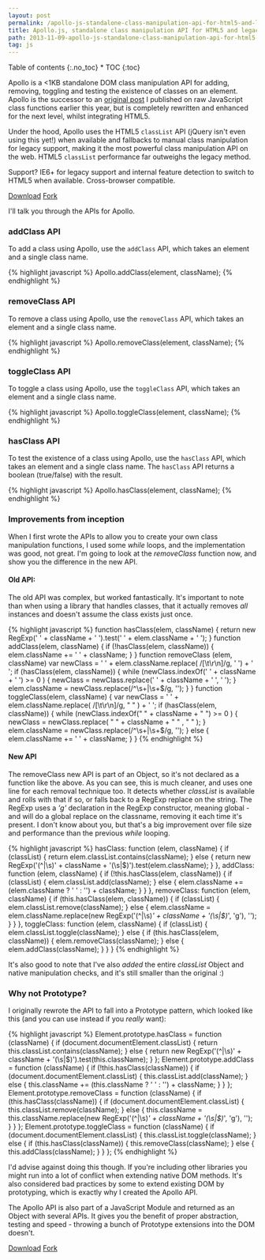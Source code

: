 ```yaml
---
layout: post
permalink: /apollo-js-standalone-class-manipulation-api-for-html5-and-legacy-dom/
title: Apollo.js, standalone class manipulation API for HTML5 and legacy DOM
path: 2013-11-09-apollo-js-standalone-class-manipulation-api-for-html5-and-legacy-dom.md
tag: js
---
```


<div class="toc" markdown="1">
<span class="gamma">Table of contents</span>
{:.no_toc}
* TOC
{:toc}
</div>

Apollo is a &lt;1KB standalone DOM class manipulation API for adding, removing, toggling and testing the existence of classes on an element. Apollo is the successor to an [original post](/creating-jquery-style-functions-in-javascript-hasclass-addclass-removeclass-toggleclass) I published on raw JavaScript class functions earlier this year, but is completely rewritten and enhanced for the next level, whilst integrating HTML5.

Under the hood, Apollo uses the HTML5 `classList` API (jQuery isn't even using this yet!) when available and fallbacks to manual class manipulation for legacy support, making it the most powerful class manipulation API on the web. HTML5 `classList` performance far outweighs the legacy method.

Support? IE6+ for legacy support and internal feature detection to switch to HTML5 when available. Cross-browser compatible.

<div class="download-box">
  <a href="//github.com/toddmotto/apollo/archive/master.zip" onclick="_gaq.push(['_trackEvent', 'Click', 'Download apollo', 'Download apollo']);">Download</a>
  <a href="//github.com/toddmotto/apollo" onclick="_gaq.push(['_trackEvent', 'Click', 'Fork apollo', 'apollo Fork']);">Fork</a>
</div>

I'll talk you through the APIs for Apollo.

### addClass API
To add a class using Apollo, use the `addClass` API, which takes an element and a single class name.

{% highlight javascript %}
Apollo.addClass(element, className);
{% endhighlight %}

### removeClass API
To remove a class using Apollo, use the `removeClass` API, which takes an element and a single class name.

{% highlight javascript %}
Apollo.removeClass(element, className);
{% endhighlight %}

### toggleClass API
To toggle a class using Apollo, use the `toggleClass` API, which takes an element and a single class name.

{% highlight javascript %}
Apollo.toggleClass(element, className);
{% endhighlight %}

### hasClass API
To test the existence of a class using Apollo, use the `hasClass` API, which takes an element and a single class name. The `hasClass` API returns a boolean (true/false) with the result.

{% highlight javascript %}
Apollo.hasClass(element, className);
{% endhighlight %}

### Improvements from inception
When I first wrote the APIs to allow you to create your own class manipulation functions, I used some _while_ loops, and the implementation was good, not great. I'm going to look at the _removeClass_ function now, and show you the difference in the new API.

#### Old API:
The old API was complex, but worked fantastically. It's important to note than when using a library that handles classes, that it actually removes _all_ instances and doesn't assume the class exists just once.

{% highlight javascript %}
function hasClass(elem, className) {
  return new RegExp(' ' + className + ' ').test(' ' + elem.className + ' ');
}
function addClass(elem, className) {
    if (!hasClass(elem, className)) {
      elem.className += ' ' + className;
    }
}
function removeClass (elem, className) 
  var newClass = ' ' + elem.className.replace( /[\t\r\n]/g, ' ') + ' ';
  if (hasClass(elem, className)) {
    while (newClass.indexOf(' ' + className + ' ') >= 0 ) {
      newClass = newClass.replace(' ' + className + ' ', ' ');
    }
    elem.className = newClass.replace(/^\s+|\s+$/g, '');
  }
}
function toggleClass(elem, className) {
  var newClass = ' ' + elem.className.replace( /[\t\r\n]/g, " " ) + ' ';
    if (hasClass(elem, className)) {
        while (newClass.indexOf(" " + className + " ") >= 0 ) {
            newClass = newClass.replace( " " + className + " " , " " );
        }
        elem.className = newClass.replace(/^\s+|\s+$/g, '');
    } else {
        elem.className += ' ' + className;
    }
}
{% endhighlight %}

#### New API
The removeClass new API is part of an Object, so it's not declared as a function like the above. As you can see, this is much cleaner, and uses one line for each removal technique too. It detects whether _classList_ is available and rolls with that if so, or falls back to a RegExp replace on the string. The RegExp uses a _'g'_ declaration in the RegExp constructor, meaning global - and will do a global replace on the classname, removing it each time it's present. I don't know about you, but that's a big improvement over file size and performance than the previous _while_ looping.

{% highlight javascript %}
hasClass: function (elem, className) {
  if (classList) {
    return elem.classList.contains(className);
  } else {
    return new RegExp('(^|\\s)' + className + '(\\s|$)').test(elem.className);
  }
},
addClass: function (elem, className) {
  if (!this.hasClass(elem, className)) {
    if (classList) {
      elem.classList.add(className);
    } else {
      elem.className += (elem.className ? ' ' : '') + className;
    }
  }
},
removeClass: function (elem, className) {
  if (this.hasClass(elem, className)) {
    if (classList) {
      elem.classList.remove(className);
    } else {
      elem.className = elem.className.replace(new RegExp('(^|\\s)*' + className + '(\\s|$)*', 'g'), '');
    }
  }
},
toggleClass: function (elem, className) {
  if (classList) {
    elem.classList.toggle(className);
  } else {
    if (this.hasClass(elem, className)) {
      elem.removeClass(className);
    } else {
      elem.addClass(className);
    }
  }
}
{% endhighlight %}

It's also good to note that I've also _added_ the entire _classList_ Object and native manipulation checks, and it's still smaller than the original :)

### Why not Prototype?
I originally rewrote the API to fall into a Prototype pattern, which looked like this (and you can use instead if you _really_ want):

{% highlight javascript %}
Element.prototype.hasClass = function (className) {
    if (document.documentElement.classList) {
        return this.classList.contains(className);
    } else {
        return new RegExp('(^|\\s)' + className + '(\\s|$)').test(this.className);
    }
};
Element.prototype.addClass = function (className) {
    if (!this.hasClass(className)) {
        if (document.documentElement.classList) {
            this.classList.add(className);
        } else {
           this.className += (this.className ? ' ' : '') + className;
        }
    }
};
Element.prototype.removeClass = function (className) {
    if (this.hasClass(className)) {
        if (document.documentElement.classList) {
            this.classList.remove(className);
        } else {
            this.className = this.className.replace(new RegExp('(^|\\s)*' + className + '(\\s|$)*', 'g'), '');
        }
    }
};
Element.prototype.toggleClass = function (className) {
    if (document.documentElement.classList) {
        this.classList.toggle(className);
    } else {
        if (this.hasClass(className)) {
            this.removeClass(className);
        } else {
            this.addClass(className);
        }
    }
};
{% endhighlight %}

I'd advise against doing this though. If you're including other libraries you might run into a lot of conflict when extending native DOM methods. It's also considered bad practices by some to extend existing DOM by prototyping, which is exactly why I created the Apollo API.

The Apollo API is also part of a JavaScript Module and returned as an Object with several APIs. It gives you the benefit of proper abstraction, testing and speed - throwing a bunch of Prototype extensions into the DOM doesn't.

<div class="download-box">
  <a href="//github.com/toddmotto/apollo/archive/master.zip" onclick="_gaq.push(['_trackEvent', 'Click', 'Download apollo', 'Download apollo']);">Download</a>
  <a href="//github.com/toddmotto/apollo" onclick="_gaq.push(['_trackEvent', 'Click', 'Fork apollo', 'apollo Fork']);">Fork</a>
</div>


